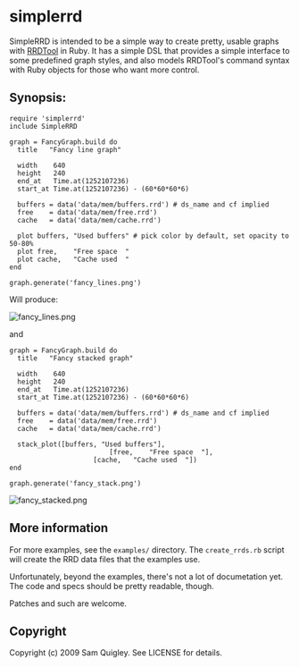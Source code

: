 # simplerrd

SimpleRRD is intended to be a simple way to create pretty, usable graphs
with [RRDTool][rrd] in Ruby. It has a simple DSL that provides a simple
interface to some predefined graph styles, and also models RRDTool's command
syntax with Ruby objects for those who want more control.

[rrd]: http://oss.oetiker.ch/rrdtool/

## Synopsis:

    require 'simplerrd'
    include SimpleRRD
    
    graph = FancyGraph.build do
      title   "Fancy line graph"
    
      width    640
      height   240
      end_at   Time.at(1252107236)
      start_at Time.at(1252107236) - (60*60*60*6)
    
      buffers = data('data/mem/buffers.rrd') # ds_name and cf implied
      free    = data('data/mem/free.rrd')
      cache   = data('data/mem/cache.rrd')
    
      plot buffers, "Used buffers" # pick color by default, set opacity to 50-80%
      plot free,    "Free space  "
      plot cache,   "Cache used  "
    end
    
    graph.generate('fancy_lines.png')

Will produce:

![fancy_lines.png](http://www.emerose.com/files/simplerrd/fancy_lines.png)

and

    graph = FancyGraph.build do
      title   "Fancy stacked graph"
    
      width    640
      height   240
      end_at   Time.at(1252107236)
      start_at Time.at(1252107236) - (60*60*60*6)
    
      buffers = data('data/mem/buffers.rrd') # ds_name and cf implied
      free    = data('data/mem/free.rrd')
      cache   = data('data/mem/cache.rrd')
    
      stack_plot([buffers, "Used buffers"], 
    						 [free,    "Free space  "],
      					 [cache,   "Cache used  "])
    end
    
    graph.generate('fancy_stack.png')

![fancy_stacked.png](http://www.emerose.com/files/simplerrd/fancy_stacked.png)

## More information

For more examples, see the `examples/` directory.  The `create_rrds.rb`
script will create the RRD data files that the examples use.

Unfortunately, beyond the examples, there's not a lot of documetation yet.
The code and specs should be pretty readable, though.

Patches and such are welcome.

## Copyright

Copyright (c) 2009 Sam Quigley. See LICENSE for details.
